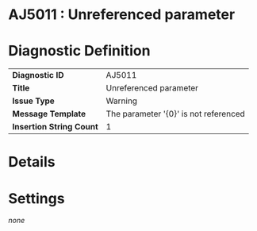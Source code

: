 # AJ5011 : Unreferenced parameter

# Diagnostic Definition

<table>
  <tr>
    <td class="header"><b>Diagnostic ID</b></td>
    <td>AJ5011</td>
  </tr>
  <tr>
    <td class="header"><b>Title</b></td>
    <td>Unreferenced parameter</td>
  </tr>
  <tr>
    <td class="header"><b>Issue Type</b></td>
    <td>Warning</td>
  </tr>
  <tr>
    <td class="header"><b>Message Template</b></td>
    <td>The parameter '{0}' is not referenced</td>
  </tr>
  <tr>
    <td class="header"><b>Insertion String Count</b></td>
    <td>1</td>
  </tr>
</table>

# Details



# Settings

*none*

